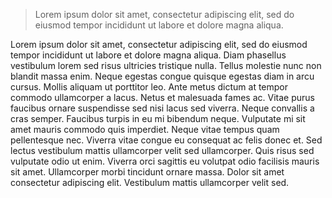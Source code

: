 > Lorem ipsum dolor sit amet, consectetur adipiscing elit, sed do eiusmod tempor incididunt ut labore et dolore magna aliqua.

Lorem ipsum dolor sit amet, consectetur adipiscing elit, sed do eiusmod tempor incididunt ut labore et dolore magna aliqua. Diam phasellus vestibulum lorem sed risus ultricies tristique nulla. Tellus molestie nunc non blandit massa enim. Neque egestas congue quisque egestas diam in arcu cursus. Mollis aliquam ut porttitor leo. Ante metus dictum at tempor commodo ullamcorper a lacus. Netus et malesuada fames ac. Vitae purus faucibus ornare suspendisse sed nisi lacus sed viverra. Neque convallis a cras semper. Faucibus turpis in eu mi bibendum neque. Vulputate mi sit amet mauris commodo quis imperdiet. Neque vitae tempus quam pellentesque nec. Viverra vitae congue eu consequat ac felis donec et. Sed lectus vestibulum mattis ullamcorper velit sed ullamcorper. Quis risus sed vulputate odio ut enim. Viverra orci sagittis eu volutpat odio facilisis mauris sit amet. Ullamcorper morbi tincidunt ornare massa. Dolor sit amet consectetur adipiscing elit. Vestibulum mattis ullamcorper velit sed.
